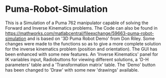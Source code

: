 # Puma-Robot-Simulation

This is a Simulation of a Puma 762 manipulator capable of solving the Forward and Inverse Kinematics problems.
The Code can also be found in https://mathworks.com/matlabcentral/fileexchange/59663-puma-robot-simulation and is based on '3D Puma Robot Demo' from Don Riley.
Some changes were made to the functions so as to give a more complete solution for the inverse kinematics problem (position and orientation).
The GUI has been enhanced with some new features. An 'Inverse Kinematics' panel for IK variables input, Radiobuttons for viewing different solutions, a 'D-H parameters' table and a 'Transformation matrix' table.
The 'Demo' button has been changed to 'Draw' with some new 'drawings' available.
